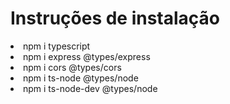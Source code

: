 # Instruções de instalação

<li> npm i typescript
<li> npm i express @types/express
<li> npm i cors @types/cors
<li> npm i ts-node @types/node
<li> npm i ts-node-dev @types/node
